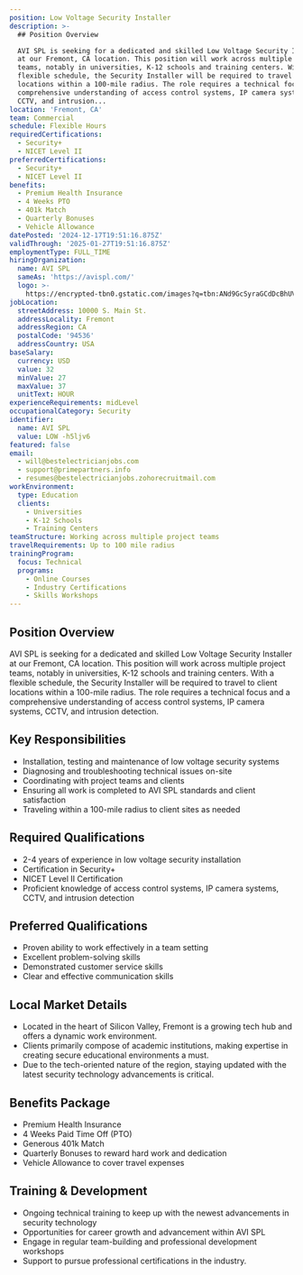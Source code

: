 ```yaml
---
position: Low Voltage Security Installer
description: >-
  ## Position Overview

  AVI SPL is seeking for a dedicated and skilled Low Voltage Security Installer
  at our Fremont, CA location. This position will work across multiple project
  teams, notably in universities, K-12 schools and training centers. With a
  flexible schedule, the Security Installer will be required to travel to client
  locations within a 100-mile radius. The role requires a technical focus and a
  comprehensive understanding of access control systems, IP camera systems,
  CCTV, and intrusion...
location: 'Fremont, CA'
team: Commercial
schedule: Flexible Hours
requiredCertifications:
  - Security+
  - NICET Level II
preferredCertifications:
  - Security+
  - NICET Level II
benefits:
  - Premium Health Insurance
  - 4 Weeks PTO
  - 401k Match
  - Quarterly Bonuses
  - Vehicle Allowance
datePosted: '2024-12-17T19:51:16.875Z'
validThrough: '2025-01-27T19:51:16.875Z'
employmentType: FULL_TIME
hiringOrganization:
  name: AVI SPL
  sameAs: 'https://avispl.com/'
  logo: >-
    https://encrypted-tbn0.gstatic.com/images?q=tbn:ANd9GcSyraGCdDcBhUVCLjb9MI2McsVysMD7wjYlIQ&s
jobLocation:
  streetAddress: 10000 S. Main St.
  addressLocality: Fremont
  addressRegion: CA
  postalCode: '94536'
  addressCountry: USA
baseSalary:
  currency: USD
  value: 32
  minValue: 27
  maxValue: 37
  unitText: HOUR
experienceRequirements: midLevel
occupationalCategory: Security
identifier:
  name: AVI SPL
  value: LOW -h5ljv6
featured: false
email:
  - will@bestelectricianjobs.com
  - support@primepartners.info
  - resumes@bestelectricianjobs.zohorecruitmail.com
workEnvironment:
  type: Education
  clients:
    - Universities
    - K-12 Schools
    - Training Centers
teamStructure: Working across multiple project teams
travelRequirements: Up to 100 mile radius
trainingProgram:
  focus: Technical
  programs:
    - Online Courses
    - Industry Certifications
    - Skills Workshops
---
```




## Position Overview
AVI SPL is seeking for a dedicated and skilled Low Voltage Security Installer at our Fremont, CA location. This position will work across multiple project teams, notably in universities, K-12 schools and training centers. With a flexible schedule, the Security Installer will be required to travel to client locations within a 100-mile radius. The role requires a technical focus and a comprehensive understanding of access control systems, IP camera systems, CCTV, and intrusion detection.

## Key Responsibilities
- Installation, testing and maintenance of low voltage security systems
- Diagnosing and troubleshooting technical issues on-site
- Coordinating with project teams and clients 
- Ensuring all work is completed to AVI SPL standards and client satisfaction
- Traveling within a 100-mile radius to client sites as needed

## Required Qualifications
- 2-4 years of experience in low voltage security installation
- Certification in Security+
- NICET Level II Certification
- Proficient knowledge of access control systems, IP camera systems, CCTV, and intrusion detection

## Preferred Qualifications
- Proven ability to work effectively in a team setting
- Excellent problem-solving skills 
- Demonstrated customer service skills
- Clear and effective communication skills

## Local Market Details
- Located in the heart of Silicon Valley, Fremont is a growing tech hub and offers a dynamic work environment.
- Clients primarily compose of academic institutions, making expertise in creating secure educational environments a must.
- Due to the tech-oriented nature of the region, staying updated with the latest security technology advancements is critical.

## Benefits Package
- Premium Health Insurance
- 4 Weeks Paid Time Off (PTO)
- Generous 401k Match
- Quarterly Bonuses to reward hard work and dedication
- Vehicle Allowance to cover travel expenses

## Training & Development
- Ongoing technical training to keep up with the newest advancements in security technology
- Opportunities for career growth and advancement within AVI SPL
- Engage in regular team-building and professional development workshops
- Support to pursue professional certifications in the industry.